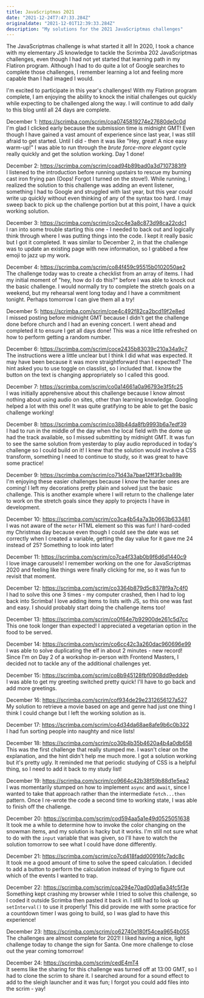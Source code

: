 ```yaml
---
title: JavaScriptmas 2021
date: "2021-12-24T7:47:33.284Z"
originaldate: "2021-12-01T12:39:33.284Z"
description: "My solutions for the 2021 JavaScriptmas challenges"
---
```


The JavaScriptmas challenge is what started it all! In 2020, I took a chance with my elementary JS knowledge to tackle the Scrimba 202 JavaScriptmas challenges, even though I had not yet started that learning path in my Flatiron program. Although I had to do quite a lot of Google searches to complete those challenges, I remember learning a lot and feeling more capable than I had imaged I would.

I'm excited to participate in this year's challenges! With my Flatiron program complete, I am enjoying the ability to knock the initial challenges out quickly while expecting to be challenged along the way. I will continue to add daily to this blog until all 24 days are complete.

December 1: <https://scrimba.com/scrim/coa0745819274e27680de0c0d>  
I'm glad I clicked early because the submission time is midnight GMT! Even though I have gained a vast amount of experience since last year, I was still afraid to get started. Until I did - then it was like "Hey, great! A nice easy warm-up!" I was able to run through the _brute force-more elegant_ cycle really quickly and get the solution working. Day 1 done!

December 2: <https://scrimba.com/scrim/coad94b89bad0a3d7107383f9>  
I listened to the introduction before running upstairs to rescue my burning cast iron frying pan (Oops! Forgot I turned on the stove!). While running, I realized the solution to this challenge was adding an event listener, something I had to Google and struggled with last year, but this year could write up quickly without even thinking of any of the syntax too hard. I may sweep back to pick up the challenge portion but at this point, I have a quick working solution.

December 3: <https://scrimba.com/scrim/co2cc4e3a8c873d98ca22cdc1>  
I ran into some trouble starting this one - I needed to back out and logically think through where I was putting things into the code. I kept it really basic but I got it completed. It was similar to December 2, in that the challenge was to update an existing page with new information, so I grabbed a few emoji to jazz up my work.

December 4: <https://scrimba.com/scrim/co84f459c95515b0102050ae2>  
The challenge today was to create a checklist from an array of items. I had my initial moment of "hey, how do I do this?" before I was able to knock out the basic challenge. I would normally try to complete the stretch goals on a weekend, but my rehearsal went long today and I have a commitment tonight. Perhaps tomorrow I can give them all a try!

December 5: <https://scrimba.com/scrim/coe4c492f82ca2bcd19f2e8ed>  
I missed posting before midnight GMT because I didn't get the challenge done before church and I had an evening concert. I went ahead and completed it to ensure I get all days done! This was a nice little refreshed on how to perform getting a random number.

December 6: <https://scrimba.com/scrim/coce2435b83039c210a34a9c7>  
The instructions were a little unclear but I think I did what was expected. It may have been because it was more straightforward than I expected? The hint asked you to use toggle on classlist, so I included that. I know the button on the text is changing appropriately so I called this good.

December 7: <https://scrimba.com/scrim/co0a14661a0a96793e3f5fc25>  
I was initially apprehensive about this challenge because I know almost nothing about using audio on sites, other than learning knowledge. Googling helped a lot with this one! It was quite gratifying to be able to get the basic challenge working!

December 8: <https://scrimba.com/scrim/co38b44da8fb9993b6a7edf39>  
I had to run in the middle of the day when the local field with the dome up had the track available, so I missed submitting by midnight GMT. It was fun to see the same solution from yesterday to play audio reproduced in today's challenge so I could build on it! I knew that the solution would involve a CSS transform, something I need to continue to study, so it was great to have some practice!

December 9: <https://scrimba.com/scrim/co71d43a7bae12ff3f3cba89b>  
I'm enjoying these easier challenges because I know the harder ones are coming! I left my decorations pretty plain and solved just the basic challenge. This is another example where I will return to the challenge later to work on the stretch goals since they apply to projects I have in development.

December 10: <https://scrimba.com/scrim/co3ca4b54a7a3b0663b633481>  
I was not aware of the `meter` HTML element so this was fun! I hard-coded my Christmas day because even though I could see the date was set correctly when I created a variable, getting the day value for it gave me 24 instead of 25? Something to look into later!

December 11: <https://scrimba.com/scrim/co7ca4f33ab0b9f6d6d1440c9>  
I love image carousels! I remember working on the one for JavaScriptmas 2020 and feeling like things were finally clicking for me, so it was fun to revisit that moment.

December 12: <https://scrimba.com/scrim/co3364b879d5c8378f9a7c4f0>  
I had to solve this one 3 times - my computer crashed, then I had to log back into Scrimba! I love adding items to lists with JS, so this one was fast and easy. I should probably start doing the challenge items too!

December 13: <https://scrimba.com/scrim/co0f64e7b92900de261c5d7cc>  
This one took longer than expected! I appreciated a vegetarian option in the food to be served.

December 14: <https://scrimba.com/scrim/co6cc42c3a260dac960696e99>  
I was able to solve duplicating the elf in about 2 minutes - new record! Since I'm on Day 2 of a workshop in-person with Frontend Masters, I decided not to tackle any of the additional challenges yet.

December 15: <https://scrimba.com/scrim/co8b945128fbf0908dd9eddeb>  
I was able to get my greeting switched pretty quick! I'll have to go back and add more greetings.

December 16: <https://scrimba.com/scrim/cof934de29e2312656127a527>  
My solution to retrieve a movie based on age and genre had just one thing I think I could change but I left the working solution as is.

December 17: <https://scrimba.com/scrim/co4d34da68ae8afe9b6c0b322>  
I had fun sorting people into naughty and nice lists!

December 18: <https://scrimba.com/scrim/co30b4b35b4620a4b4a0db658>  
This was the first challenge that really stumped me. I wasn't clear on the explanation, and the hint didn't help me much more. I got a solution working but it's pretty ugly. It reminded me that periodic studying of CSS is a helpful thing, so I need to add it back to my study list!

December 19: <https://scrimba.com/scrim/co9664c42b38f59b88d1e5ea2>  
I was momentarily stumped on how to implement `async` and `await`, since I wanted to take that approach rather than the intermediate `fetch...then` pattern. Once I re-wrote the code a second time to working state, I was able to finish off the challenge.

December 20: <https://scrimba.com/scrim/cod594aa5a1e49d0525051638>  
It took me a while to determine how to invoke the color changing on the snowman items, and my solution is hacky but it works. I'm still not sure what to do with the `input` variable that was given, so I'll have to watch the solution tomorrow to see what I could have done differently.

December 21: <https://scrimba.com/scrim/co7cd418fadd00916fc7adc8c>  
It took me a good amount of time to solve the speed calculation. I decided to add a button to perform the calculation instead of trying to figure out which of the events I wanted to trap.

December 22: <https://scrimba.com/scrim/coa294e70ad0d0a6a34fc5f3e>  
Something kept crashing my browser while I tried to solve this challenge, so I coded it outside Scrimba then pasted it back in. I still had to look up `setInterval()` to use it properly! This did provide me with some practice for a countdown timer I was going to build, so I was glad to have this experience!

December 23: <https://scrimba.com/scrim/co62740e180f54cea9654b055>  
The challenges are almost complete for 2021! I liked having a nice, light challenge today to change the sign for Santa. One more challenge to close out the year coming tomorrow!

December 24: <https://scrimba.com/scrim/cedE4mT4>  
It seems like the sharing for this challenge was turned off at 13:00 GMT, so I had to clone the scrim to share it. I searched around for a sound effect to add to the sleigh launcher and it was fun; I forgot you could add files into the scrim - yay!
